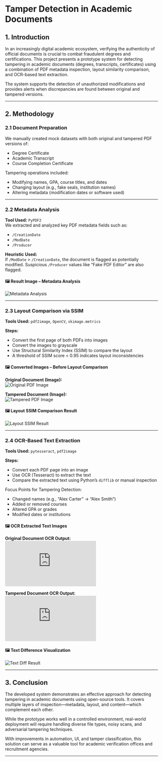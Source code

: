 # Tamper Detection in Academic Documents

## 1. Introduction

In an increasingly digital academic ecosystem, verifying the authenticity of official documents is crucial to combat fraudulent degrees and certifications. This project presents a prototype system for detecting tampering in academic documents (degrees, transcripts, certificates) using a combination of PDF metadata inspection, layout similarity comparison, and OCR-based text extraction.

The system supports the detection of unauthorized modifications and provides alerts when discrepancies are found between original and tampered versions.

---

## 2. Methodology

### 2.1 Document Preparation

We manually created mock datasets with both original and tampered PDF versions of:

- Degree Certificate  
- Academic Transcript  
- Course Completion Certificate  

Tampering operations included:

- Modifying names, GPA, course titles, and dates  
- Changing layout (e.g., fake seals, institution names)  
- Altering metadata (modification dates or software used)  

---

### 2.2 Metadata Analysis

**Tool Used:** `PyPDF2`  
We extracted and analyzed key PDF metadata fields such as:

- `/CreationDate`
- `/ModDate`
- `/Producer`

**Heuristic Used:**  
If `/ModDate` > `/CreationDate`, the document is flagged as potentially modified. Suspicious `/Producer` values like “Fake PDF Editor” are also flagged.

#### 🖼️ Result Image – Metadata Analysis

![Metadata Analysis](https://github.com/SakshamJain9999/Tamper-Detection/blob/main/Results/MetaData%20Analysis.png)

---

### 2.3 Layout Comparison via SSIM

**Tools Used:** `pdf2image`, `OpenCV`, `skimage.metrics`  

**Steps:**
- Convert the first page of both PDFs into images  
- Convert the images to grayscale  
- Use Structural Similarity Index (SSIM) to compare the layout  
- A threshold of SSIM score < 0.95 indicates layout inconsistencies  

#### 🖼️ Converted Images – Before Layout Comparison

**Original Document (Image):**  
![Original PDF Image](https://github.com/SakshamJain9999/Tamper-Detection/blob/main/Results/Pdf%20to%20Img/degree_original.png)

**Tampered Document (Image):**  
![Tampered PDF Image](https://github.com/SakshamJain9999/Tamper-Detection/blob/main/Results/Pdf%20to%20Img/degree_tampered.png)

#### 🖼️ Layout SSIM Comparison Result

![Layout SSIM Result](https://github.com/SakshamJain9999/Tamper-Detection/blob/main/Results/Layout%20Compare.png)

---

### 2.4 OCR-Based Text Extraction

**Tools Used:** `pytesseract`, `pdf2image`  

**Steps:**
- Convert each PDF page into an image  
- Use OCR (Tesseract) to extract the text  
- Compare the extracted text using Python’s `difflib` or manual inspection

Focus Points for Tampering Detection:
- Changed names (e.g., “Alex Carter” → “Alex Smith”)  
- Added or removed courses  
- Altered GPA or grades  
- Modified dates or institutions  

#### 🖼️ OCR Extracted Text Images

**Original Document OCR Output:**  
![OCR Original](https://github.com/SakshamJain9999/Tamper-Detection/blob/main/Results/Extract%20Text/original_text.txt)

**Tampered Document OCR Output:**  
![OCR Tampered](https://github.com/SakshamJain9999/Tamper-Detection/blob/main/Results/Extract%20Text/tampered_text.txt)

#### 🖼️ Text Difference Visualization

![Text Diff Result](https://github.com/SakshamJain9999/Tamper-Detection/blob/main/Results/Text%20Diff.png)

---

## 3. Conclusion

The developed system demonstrates an effective approach for detecting tampering in academic documents using open-source tools. It covers multiple layers of inspection—metadata, layout, and content—which complement each other.

While the prototype works well in a controlled environment, real-world deployment will require handling diverse file types, noisy scans, and adversarial tampering techniques.

With improvements in automation, UI, and tamper classification, this solution can serve as a valuable tool for academic verification offices and recruitment agencies.

---

